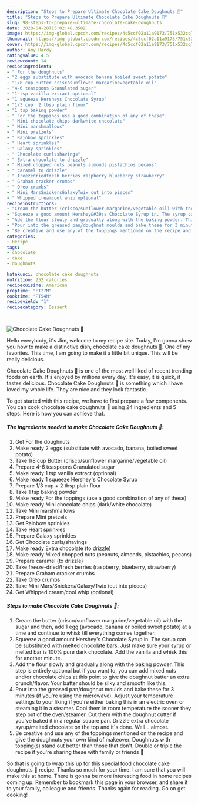 ```yaml
---
description: "Steps to Prepare Ultimate Chocolate Cake Doughnuts 🍩"
title: "Steps to Prepare Ultimate Chocolate Cake Doughnuts 🍩"
slug: 98-steps-to-prepare-ultimate-chocolate-cake-doughnuts
date: 2020-04-28T15:02:48.358Z
image: https://img-global.cpcdn.com/recipes/4c5ccf02a11a9173/751x532cq70/chocolate-cake-doughnuts-🍩-recipe-main-photo.jpg
thumbnail: https://img-global.cpcdn.com/recipes/4c5ccf02a11a9173/751x532cq70/chocolate-cake-doughnuts-🍩-recipe-main-photo.jpg
cover: https://img-global.cpcdn.com/recipes/4c5ccf02a11a9173/751x532cq70/chocolate-cake-doughnuts-🍩-recipe-main-photo.jpg
author: Amy Hardy
ratingvalue: 4.5
reviewcount: 14
recipeingredient:
- " For the doughnuts"
- "2 eggs substitute with avocado banana boiled sweet potato"
- "1/8 cup Butter criscosunflower margarinevegetable oil"
- "4-6 teaspoons Granulated sugar"
- "1 tsp vanilla extract optional"
- "1 squeeze Hersheys Chocolate Syrup"
- "1/3 cup  2 tbsp plain flour"
- "1 tsp baking powder"
- " For the toppings use a good combination of any of these"
- " Mini chocolate chips darkwhite chocolate"
- " Mini marshmallows"
- " Mini pretzels"
- " Rainbow sprinkles"
- " Heart sprinkles"
- " Galaxy sprinkles"
- " Chocolate curlsshavings"
- " Extra chocolate to drizzle"
- " Mixed chopped nuts peanuts almonds pistachios pecans"
- " caramel to drizzle"
- " freezedriedfresh berries raspberry blueberry strawberry"
- " Graham cracker crumbs"
- " Oreo crumbs"
- " Mini MarsSnickersGalaxyTwix cut into pieces"
- " Whipped creamcool whip optional"
recipeinstructions:
- "Cream the butter (crisco/sunflower margarine/vegetable oil) with the sugar and then, add 1 egg (avocado, banana or boiled sweet potato) at a time and continue to whisk till everything comes together."
- "Squeeze a good amount Hershey&#39;s Chocolate Syrup in. The syrup can be substituted with melted chocolate bars. Just make sure your syrup or melted bar is 100% pure dark chocolate. Add the vanilla and whisk this for another minute."
- "Add the flour slowly and gradually along with the baking powder. This step is entirely optional but if you want to, you can add mixed nuts and/or chocolate chips at this point to give the doughnut batter an extra crunch/flavor. Your batter should be silky and smooth like this."
- "Pour into the greased pan/doughnut moulds and bake these for 3 minutes (if you&#39;re using the microwave). Adjust your temperature settings to your liking if you&#39;re either baking this in an electric oven or steaming it in a steamer. Cool them in room temperature the sooner they step out of the oven/steamer. Cut them with the doughnut cutter if you&#39;ve baked it in a regular square pan. Drizzle extra chocolate syrup/melted chocolate on the top and it&#39;s done. Well... almost."
- "Be creative and use any of the toppings mentioned on the recipe and give the doughnuts your own kind of makeover. Doughnuts with topping(s) stand out better than those that don&#39;t. Double or triple the recipe if you&#39;re sharing these with family or friends 🖤"
categories:
- Recipe
tags:
- chocolate
- cake
- doughnuts

katakunci: chocolate cake doughnuts 
nutrition: 252 calories
recipecuisine: American
preptime: "PT27M"
cooktime: "PT54M"
recipeyield: "1"
recipecategory: Dessert

---
```



![Chocolate Cake Doughnuts 🍩](https://img-global.cpcdn.com/recipes/4c5ccf02a11a9173/751x532cq70/chocolate-cake-doughnuts-🍩-recipe-main-photo.jpg)

Hello everybody, it's Jim, welcome to my recipe site. Today, I'm gonna show you how to make a distinctive dish, chocolate cake doughnuts 🍩. One of my favorites. This time, I am going to make it a little bit unique. This will be really delicious.



Chocolate Cake Doughnuts 🍩 is one of the most well liked of recent trending foods on earth. It's enjoyed by millions every day. It's easy, it is quick, it tastes delicious. Chocolate Cake Doughnuts 🍩 is something which I have loved my whole life. They are nice and they look fantastic.


To get started with this recipe, we have to first prepare a few components. You can cook chocolate cake doughnuts 🍩 using 24 ingredients and 5 steps. Here is how you can achieve that.

<!--inarticleads1-->

##### The ingredients needed to make Chocolate Cake Doughnuts 🍩:

1. Get  For the doughnuts
1. Make ready 2 eggs (substitute with avocado, banana, boiled sweet potato)
1. Take 1/8 cup Butter (crisco/sunflower margarine/vegetable oil)
1. Prepare 4-6 teaspoons Granulated sugar
1. Make ready 1 tsp vanilla extract (optional)
1. Make ready 1 squeeze Hershey&#39;s Chocolate Syrup
1. Prepare 1/3 cup + 2 tbsp plain flour
1. Take 1 tsp baking powder
1. Make ready  For the toppings (use a good combination of any of these)
1. Make ready  Mini chocolate chips (dark/white chocolate)
1. Take  Mini marshmallows
1. Prepare  Mini pretzels
1. Get  Rainbow sprinkles
1. Take  Heart sprinkles
1. Prepare  Galaxy sprinkles
1. Get  Chocolate curls/shavings
1. Make ready  Extra chocolate (to drizzle)
1. Make ready  Mixed chopped nuts (peanuts, almonds, pistachios, pecans)
1. Prepare  caramel (to drizzle)
1. Take  freeze-dried/fresh berries (raspberry, blueberry, strawberry)
1. Prepare  Graham cracker crumbs
1. Take  Oreo crumbs
1. Take  Mini Mars/Snickers/Galaxy/Twix (cut into pieces)
1. Get  Whipped cream/cool whip (optional)




<!--inarticleads2-->

##### Steps to make Chocolate Cake Doughnuts 🍩:

1. Cream the butter (crisco/sunflower margarine/vegetable oil) with the sugar and then, add 1 egg (avocado, banana or boiled sweet potato) at a time and continue to whisk till everything comes together.
1. Squeeze a good amount Hershey&#39;s Chocolate Syrup in. The syrup can be substituted with melted chocolate bars. Just make sure your syrup or melted bar is 100% pure dark chocolate. Add the vanilla and whisk this for another minute.
1. Add the flour slowly and gradually along with the baking powder. This step is entirely optional but if you want to, you can add mixed nuts and/or chocolate chips at this point to give the doughnut batter an extra crunch/flavor. Your batter should be silky and smooth like this.
1. Pour into the greased pan/doughnut moulds and bake these for 3 minutes (if you&#39;re using the microwave). Adjust your temperature settings to your liking if you&#39;re either baking this in an electric oven or steaming it in a steamer. Cool them in room temperature the sooner they step out of the oven/steamer. Cut them with the doughnut cutter if you&#39;ve baked it in a regular square pan. Drizzle extra chocolate syrup/melted chocolate on the top and it&#39;s done. Well... almost.
1. Be creative and use any of the toppings mentioned on the recipe and give the doughnuts your own kind of makeover. Doughnuts with topping(s) stand out better than those that don&#39;t. Double or triple the recipe if you&#39;re sharing these with family or friends 🖤




So that is going to wrap this up for this special food chocolate cake doughnuts 🍩 recipe. Thanks so much for your time. I am sure that you will make this at home. There is gonna be more interesting food in home recipes coming up. Remember to bookmark this page in your browser, and share it to your family, colleague and friends. Thanks again for reading. Go on get cooking!
